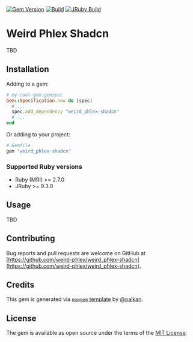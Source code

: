 [![Gem Version](https://badge.fury.io/rb/weird_phlex-shadcn.svg)](https://rubygems.org/gems/weird_phlex-shadcn)
[![Build](https://github.com/weird-phlex/weird_phlex-shadcn/workflows/Build/badge.svg)](https://github.com/palkan/weird_phlex-shadcn/actions)
[![JRuby Build](https://github.com/weird-phlex/weird_phlex-shadcn/workflows/JRuby%20Build/badge.svg)](https://github.com/weird-phlex/weird_phlex-shadcn/actions)

# Weird Phlex Shadcn

TBD

## Installation

Adding to a gem:

```ruby
# my-cool-gem.gemspec
Gem::Specification.new do |spec|
  # ...
  spec.add_dependency "weird_phlex-shadcn"
  # ...
end
```

Or adding to your project:

```ruby
# Gemfile
gem "weird_phlex-shadcn"
```

### Supported Ruby versions

- Ruby (MRI) >= 2.7.0
- JRuby >= 9.3.0

## Usage

TBD

## Contributing

Bug reports and pull requests are welcome on GitHub at [https://github.com/weird-phlex/weird_phlex-shadcn](https://github.com/weird-phlex/weird_phlex-shadcn).

## Credits

This gem is generated via [`newgem` template](https://github.com/palkan/newgem) by [@palkan](https://github.com/palkan).

## License

The gem is available as open source under the terms of the [MIT License](http://opensource.org/licenses/MIT).
